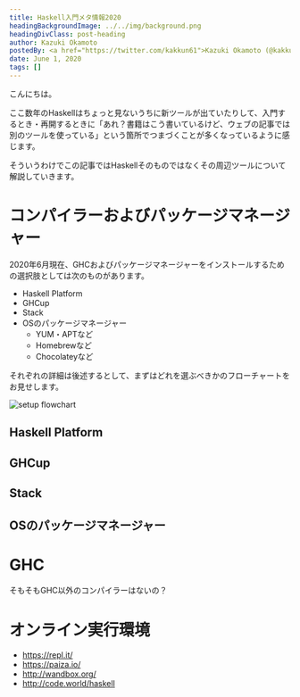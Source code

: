 ```yaml
---
title: Haskell入門メタ情報2020
headingBackgroundImage: ../../img/background.png
headingDivClass: post-heading
author: Kazuki Okamoto
postedBy: <a href="https://twitter.com/kakkun61">Kazuki Okamoto (@kakkun61)</a>
date: June 1, 2020
tags: []
---
```


こんにちは。

ここ数年のHaskellはちょっと見ないうちに新ツールが出ていたりして、入門するとき・再開するときに「あれ？書籍はこう書いているけど、ウェブの記事では別のツールを使っている」という箇所でつまづくことが多くなっているように感じます。

そういうわけでこの記事ではHaskellそのものではなくその周辺ツールについて解説していきます。

# コンパイラーおよびパッケージマネージャー

2020年6月現在、GHCおよびパッケージマネージャーをインストールするための選択肢としては次のものがあります。

 - Haskell Platform
 - GHCup
 - Stack
 - OSのパッケージマネージャー
   - YUM・APTなど
   - Homebrewなど
   - Chocolateyなど

それぞれの詳細は後述するとして、まずはどれを選ぶべきかのフローチャートをお見せします。

![setup flowchart](/img/meta-introduction/setup-flowchart.png)

## Haskell Platform

## GHCup

## Stack

## OSのパッケージマネージャー

# GHC

そもそもGHC以外のコンパイラーはないの？

# オンライン実行環境

 - https://repl.it/
 - https://paiza.io/
 - http://wandbox.org/
 - http://code.world/haskell
